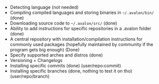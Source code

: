 - Detecting language (not needed)
- Compiling compiled languages and storing binaries in `~/.avalon/bin/` (done)
- Downloading source code to `~/.avalon/src/` (done)
- Ability to add instructions for specific repositories in a .avalon folder (done)
- A central repository with installation/compilation instructions for commonly used packages 
    (hopefully maintained by community if the program gets big enough) (Done)
- Specify supported arches and distros (done)
- Versioning + Changelogs
- Installing specific commits (done) (user/repo:commit)
- Installing specific branches (done, nothing to test it on tho)(user/repo/branch)